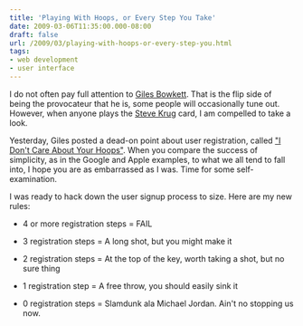 ```yaml
---
title: 'Playing With Hoops, or Every Step You Take'
date: 2009-03-06T11:35:00.000-08:00
draft: false
url: /2009/03/playing-with-hoops-or-every-step-you.html
tags: 
- web development
- user interface
---
```


I do not often pay full attention to [Giles Bowkett](http://gilesbowkett.blogspot.com/). That is the flip side of being the provocateur that he is, some people will occasionally tune out. However, when anyone plays the [Steve Krug](http://www.sensible.com/) card, I am compelled to take a look.  
  
Yesterday, Giles posted a dead-on point about user registration, called ["I Don't Care About Your Hoops"](http://gilesbowkett.blogspot.com/2009/03/i-dont-care-about-your-hoops.html). When you compare the success of simplicity, as in the Google and Apple examples, to what we all tend to fall into, I hope you are as embarrassed as I was. Time for some self-examination.  
  
I was ready to hack down the user signup process to size. Here are my new rules:  

  
*   4 or more registration steps = FAIL
  
*   3 registration steps = A long shot, but you might make it
  
*   2 registration steps = At the top of the key, worth taking a shot, but no sure thing
  
*   1 registration step = A free throw, you should easily sink it
  
*   0 registration steps = Slamdunk ala Michael Jordan. Ain't no stopping us now.